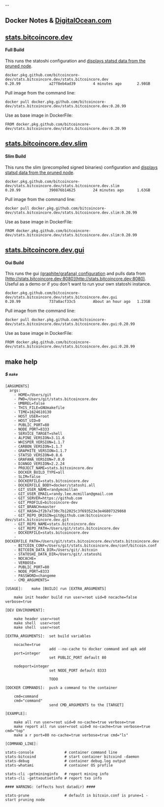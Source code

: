 --
## Docker Notes & [DigitalOcean.com](https://m.do.co/c/ae5c7d05da91)

## [stats.bitcoincore.dev](https://github.com/bitcoincore-dev/stats.bitcoincore.dev/packages/314536)

#### Full Build

This runs the statoshi configuration and [displays statsd data from the pruned node](http://stats.bitcoincore.dev:3000).

```
docker.pkg.github.com/bitcoincore-dev/stats.bitcoincore.dev/stats.bitcoincore.dev
0.20.99             a27f8eb4ad39        4 minutes ago       2.98GB
```

Pull image from the command line:

	docker pull docker.pkg.github.com/bitcoincore-dev/stats.bitcoincore.dev/stats.bitcoincore.dev:0.20.99

Use as base image in DockerFile:

	FROM docker.pkg.github.com/bitcoincore-dev/stats.bitcoincore.dev/stats.bitcoincore.dev:0.20.99


## [stats.bitcoincore.dev.slim](https://github.com/bitcoincore-dev/stats.bitcoincore.dev/packages/315130)

#### Slim Build

This runs the slim (precompiled signed binaries) configuration and [displays statsd data from the pruned node](http://stats.bitcoincore.dev:3000).

```
docker.pkg.github.com/bitcoincore-dev/stats.bitcoincore.dev/stats.bitcoincore.dev.slim
0.20.99             390876b14625        24 minutes ago      1.63GB
```
Pull image from the command line:

	docker pull docker.pkg.github.com/bitcoincore-dev/stats.bitcoincore.dev/stats.bitcoincore.dev.slim:0.20.99

Use as base image in DockerFile:

	FROM docker.pkg.github.com/bitcoincore-dev/stats.bitcoincore.dev/stats.bitcoincore.dev.slim:0.20.99

## [stats.bitcoincore.dev.gui](https://github.com/bitcoincore-dev/stats.bitcoincore.dev/packages/315116)

#### Gui Build

This runs the gui [(graphite/grafana) configuration](http://stats.bitcoincore.dev:3000) and pulls data from
[http://stats.bitcoincore.dev:8080](http://stats.bitcoincore.dev:8080). Useful as a demo or if you don't want to run your own statoshi instance.

```
docker.pkg.github.com/bitcoincore-dev/stats.bitcoincore.dev/stats.bitcoincore.dev.gui
0.20.99             737a8acf33c5        About an hour ago   1.23GB
```

Pull image from the command line:

	docker pull docker.pkg.github.com/bitcoincore-dev/stats.bitcoincore.dev/stats.bitcoincore.dev.gui:0.20.99
	
Use as base image in DockerFile:

	FROM docker.pkg.github.com/bitcoincore-dev/stats.bitcoincore.dev/stats.bitcoincore.dev.gui:0.20.99

## make help


##### $ <code>make</code>

	[ARGUMENTS]	
      args:
        - HOME=/Users/git
        - PWD=/Users/git/stats.bitcoincore.dev
        - UMBREL=false
        - THIS_FILE=GNUmakefile
        - TIME=1624610130
        - HOST_USER=root
        - HOST_UID=0
        - PUBLIC_PORT=80
        - NODE_PORT=8333
        - SERVICE_TARGET=shell
        - ALPINE_VERSION=3.11.6
        - WHISPER_VERSION=1.1.7
        - CARBON_VERSION=1.1.7
        - GRAPHITE_VERSION=1.1.7
        - STATSD_VERSION=0.8.6
        - GRAFANA_VERSION=7.0.0
        - DJANGO_VERSION=2.2.24
        - PROJECT_NAME=stats.bitcoincore.dev
        - DOCKER_BUILD_TYPE=all
        - SLIM=false
        - DOCKERFILE=stats.bitcoincore.dev
        - DOCKERFILE_BODY=docker/statoshi.all
        - GIT_USER_NAME=randymcmillan
        - GIT_USER_EMAIL=randy.lee.mcmillan@gmail.com
        - GIT_SERVER=https://github.com
        - GIT_PROFILE=bitcoincore-dev
        - GIT_BRANCH=master
        - GIT_HASH=2f2b7a730c7b12025c3f693523e3e46807329868
        - GIT_REPO_ORIGIN=git@github.com:bitcoincore-dev/stats.bitcoincore.dev.git
        - GIT_REPO_NAME=stats.bitcoincore.dev
        - GIT_REPO_PATH=/Users/git/stats.bitcoincore.dev
        - DOCKERFILE=stats.bitcoincore.dev
        - DOCKERFILE_PATH=/Users/git/stats.bitcoincore.dev/stats.bitcoincore.dev
        - BITCOIN_CONF=/Users/git/stats.bitcoincore.dev/conf/bitcoin.conf
        - BITCOIN_DATA_DIR=/Users/git/.bitcoin
        - STATOSHI_DATA_DIR=/Users/git/.statoshi
        - NOCACHE=
        - VERBOSE=
        - PUBLIC_PORT=80
        - NODE_PORT=8333
        - PASSWORD=changeme
        - CMD_ARGUMENTS=

	[USAGE]:	make [BUILD] run [EXTRA_ARGUMENTS]	

		make init header build run user=root uid=0 nocache=false verbose=true

	[DEV ENVIRONMENT]:	

		make header user=root
		make shell  user=root
		make shell  user=root

	[EXTRA_ARGUMENTS]:	set build variables	

		nocache=true
		            	add --no-cache to docker command and apk add 
		port=integer
		            	set PUBLIC_PORT default 80

		nodeport=integer
		            	set NODE_PORT default 8333

		            	TODO

	[DOCKER COMMANDS]:	push a command to the container	

		cmd=command 	
		cmd="command"	
		             	send CMD_ARGUMENTS to the [TARGET]

	[EXAMPLE]:

		make all run user=root uid=0 no-cache=true verbose=true
		make report all run user=root uid=0 no-cache=true verbose=true cmd="top"
		make a r port=80 no-cache=true verbose=true cmd="ls"

	[COMMAND_LINE]:

	stats-console              # container command line
	stats-bitcoind             # start container bitcoind -daemon
	stats-debug                # container debug.log output
	stats-whatami              # container OS profile

	stats-cli -getmininginfo   # report mining info
	stats-cli -gettxoutsetinfo # report txo info

	#### WARNING: (effects host datadir) ####
	
	stats-prune                # default in bitcoin.conf is prune=1 - start pruning node
	
